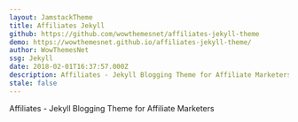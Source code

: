 ```yaml
---
layout: JamstackTheme
title: Affiliates Jekyll
github: https://github.com/wowthemesnet/affiliates-jekyll-theme
demo: https://wowthemesnet.github.io/affiliates-jekyll-theme/
author: WowThemesNet
ssg: Jekyll
date: 2018-02-01T16:37:57.000Z
description: Affiliates - Jekyll Blogging Theme for Affiliate Marketers
stale: false
---
```


Affiliates - Jekyll Blogging Theme for Affiliate Marketers
